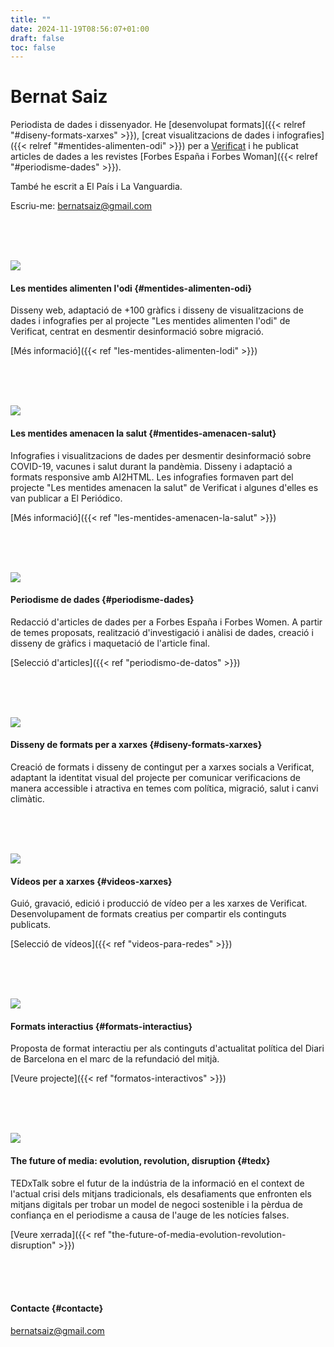 ```yaml
---
title: ""
date: 2024-11-19T08:56:07+01:00
draft: false
toc: false
---
```


# Bernat Saiz

Periodista de dades i dissenyador. He [desenvolupat formats]({{< relref "#diseny-formats-xarxes" >}}), [creat visualitzacions de dades i infografies]({{< relref "#mentides-alimenten-odi" >}}) per a [Verificat](https://www.verificat.cat/) i he publicat articles de dades a les revistes [Forbes España i Forbes Woman]({{< relref "#periodisme-dades" >}}).

També he escrit a El País i La Vanguardia.

Escriu-me: [bernatsaiz@gmail.com](mailto:bernatsaiz@gmail.com)

<br><br><br>

![](/en/lies-fuel-hate-verificat/images/1.png)

#### Les mentides alimenten l'odi {#mentides-alimenten-odi}

Disseny web, adaptació de +100 gràfics i disseny de visualitzacions de dades i infografies per al projecte "Les mentides alimenten l'odi" de Verificat, centrat en desmentir desinformació sobre migració.

[Més informació]({{< ref "les-mentides-alimenten-lodi" >}})

<br><br><br>

![](/en/lies-threaten-health-verificat/images/1.png)

#### Les mentides amenacen la salut {#mentides-amenacen-salut}

Infografies i visualitzacions de dades per desmentir desinformació sobre COVID-19, vacunes i salut durant la pandèmia. Disseny i adaptació a formats responsive amb AI2HTML. Les infografies formaven part del projecte "Les mentides amenacen la salut" de Verificat i algunes d'elles es van publicar a El Periódico.

[Més informació]({{< ref "les-mentides-amenacen-la-salut" >}})

<br><br><br>

![](/en/data-journalism-for-forbes/images/0.png)

#### Periodisme de dades {#periodisme-dades}

Redacció d'articles de dades per a Forbes España i Forbes Women. A partir de temes proposats, realització d'investigació i anàlisi de dades, creació i disseny de gràfics i maquetació de l'article final.

[Selecció d'articles]({{< ref "periodismo-de-datos" >}})

<br><br><br>

![](/en/diseño-de-formatos-para-redes/images/1.png)

#### Disseny de formats per a xarxes {#diseny-formats-xarxes}

Creació de formats i disseny de contingut per a xarxes socials a Verificat, adaptant la identitat visual del projecte per comunicar verificacions de manera accessible i atractiva en temes com política, migració, salut i canvi climàtic.

<br><br><br>

![](/en/videos-for-social-media-verificat/images/0.png)

#### Vídeos per a xarxes {#videos-xarxes}

Guió, gravació, edició i producció de vídeo per a les xarxes de Verificat. Desenvolupament de formats creatius per compartir els continguts publicats.

[Selecció de vídeos]({{< ref "videos-para-redes" >}})

<br><br><br>

![](/en/interactive-formats-for-the-barcelona-journal/images/0.png)

#### Formats interactius {#formats-interactius}

Proposta de format interactiu per als continguts d'actualitat política del Diari de Barcelona en el marc de la refundació del mitjà.

[Veure projecte]({{< ref "formatos-interactivos" >}})

<br><br><br>

![](/en/the-future-of-media-evolution-revolution-disruption-tedx/images/1.png)

#### The future of media: evolution, revolution, disruption {#tedx}

TEDxTalk sobre el futur de la indústria de la informació en el context de l'actual crisi dels mitjans tradicionals, els desafiaments que enfronten els mitjans digitals per trobar un model de negoci sostenible i la pèrdua de confiança en el periodisme a causa de l'auge de les notícies falses.

[Veure xerrada]({{< ref "the-future-of-media-evolution-revolution-disruption" >}})

<br><br><br>

#### Contacte {#contacte}

[bernatsaiz@gmail.com](mailto:bernatsaiz@gmail.com)

<br><br><br>
